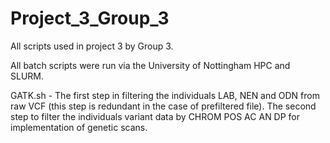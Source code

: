# Project_3_Group_3

All scripts used in project 3 by Group 3.

All batch scripts were run via the University of Nottingham HPC and SLURM.

GATK.sh -
The first step in filtering the individuals LAB, NEN and ODN from raw VCF (this step is redundant in the case of prefiltered file). The second step to filter the individuals variant data by CHROM POS AC AN DP for implementation of genetic scans.

